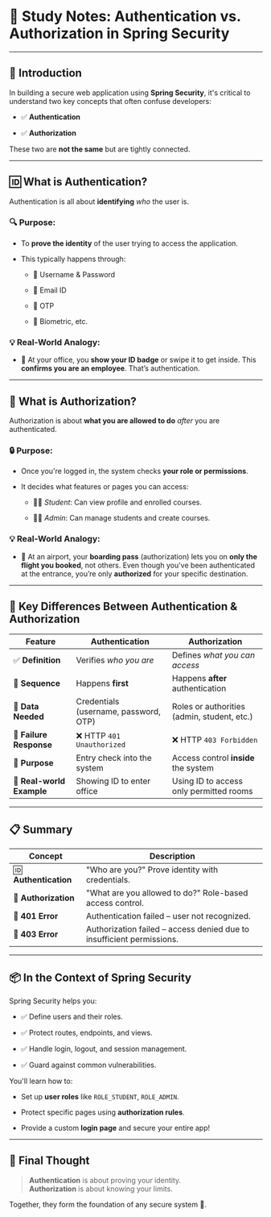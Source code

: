 # 🔐 Study Notes: **Authentication vs. Authorization in Spring Security**

---

## 📌 Introduction

In building a secure web application using **Spring Security**, it's critical to understand two key concepts that often confuse developers:

- ✅ **Authentication**
    
- ✅ **Authorization**
    

These two are **not the same** but are tightly connected.

---

## 🆔 What is **Authentication**?

Authentication is all about **identifying** _who_ the user is.

### 🔍 Purpose:

- To **prove the identity** of the user trying to access the application.
    
- This typically happens through:
    
    - 🧑 Username & Password
        
    - 📧 Email ID
        
    - 📱 OTP
        
    - 🔐 Biometric, etc.
        

### 💡 Real-World Analogy:

- 🏢 At your office, you **show your ID badge** or swipe it to get inside. This **confirms you are an employee**. That’s authentication.
    

---

## 🎫 What is **Authorization**?

Authorization is about **what you are allowed to do** _after_ you are authenticated.

### 🔒 Purpose:

- Once you're logged in, the system checks **your role or permissions**.
    
- It decides what features or pages you can access:
    
    - 👨‍🎓 _Student_: Can view profile and enrolled courses.
        
    - 🧑‍💼 _Admin_: Can manage students and create courses.
        

### 💡 Real-World Analogy:

- 🛫 At an airport, your **boarding pass** (authorization) lets you on **only the flight you booked**, not others. Even though you've been authenticated at the entrance, you’re only **authorized** for your specific destination.
    

---

## 🔄 Key Differences Between Authentication & Authorization

|Feature|Authentication|Authorization|
|---|---|---|
|✅ **Definition**|Verifies _who you are_|Defines _what you can access_|
|🔢 **Sequence**|Happens **first**|Happens **after** authentication|
|📝 **Data Needed**|Credentials (username, password, OTP)|Roles or authorities (admin, student, etc.)|
|🚫 **Failure Response**|❌ HTTP `401 Unauthorized`|❌ HTTP `403 Forbidden`|
|🧭 **Purpose**|Entry check into the system|Access control **inside** the system|
|🔐 **Real-world Example**|Showing ID to enter office|Using ID to access only permitted rooms|

---

## 📋 Summary

|Concept|Description|
|---|---|
|🆔 **Authentication**|"Who are you?" Prove identity with credentials.|
|🎫 **Authorization**|"What are you allowed to do?" Role-based access control.|
|🛑 **401 Error**|Authentication failed – user not recognized.|
|🛑 **403 Error**|Authorization failed – access denied due to insufficient permissions.|

---

## 📦 In the Context of Spring Security

Spring Security helps you:

- ✅ Define users and their roles.
    
- ✅ Protect routes, endpoints, and views.
    
- ✅ Handle login, logout, and session management.
    
- ✅ Guard against common vulnerabilities.
    

You'll learn how to:

- Set up **user roles** like `ROLE_STUDENT`, `ROLE_ADMIN`.
    
- Protect specific pages using **authorization rules**.
    
- Provide a custom **login page** and secure your entire app!
    

---

## 🧠 Final Thought

> **Authentication** is about proving your identity.  
> **Authorization** is about knowing your limits.

Together, they form the foundation of any secure system 🔐.